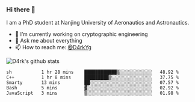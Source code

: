 ### Hi there 👋

I am a PhD student at Nanjing University of Aeronautics and Astronautics.

- 🔭 I’m currently working on cryptographic engineering
- 💬 Ask me about everything
- 📫 How to reach me: [@D4rkYg](https://twitter.com/D4rkYg)

![D4rk's github stats](https://github-readme-stats.vercel.app/api?username=dd4rk&show_icons=true&title_color=fff&icon_color=79ff97&text_color=9f9f9f&bg_color=151515)

<!--START_SECTION:waka-->
```text
sh           1 hr 28 mins    ████████████▒░░░░░░░░░░░░   48.92 % 
C++          1 hr 8 mins     █████████▒░░░░░░░░░░░░░░░   37.75 % 
Smarty       13 mins         ██░░░░░░░░░░░░░░░░░░░░░░░   07.57 % 
Bash         5 mins          ▓░░░░░░░░░░░░░░░░░░░░░░░░   02.92 % 
JavaScript   3 mins          ▒░░░░░░░░░░░░░░░░░░░░░░░░   01.98 % 
```
<!--END_SECTION:waka-->
